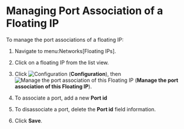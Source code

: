 # Managing Port Association of a Floating IP

To manage the port associations of a floating IP:

1.  Navigate to menu:Networks\[Floating IPs\].

2.  Click on a floating IP from the list view.

3.  Click ![Configuration](1847.png) (**Configuration**), then ![Manage
    the port association of this Floating IP](1851.png) (**Manage the
    port association of this Floating IP**).

4.  To associate a port, add a new **Port id**

5.  To disassociate a port, delete the **Port id** field information.

6.  Click **Save**.
